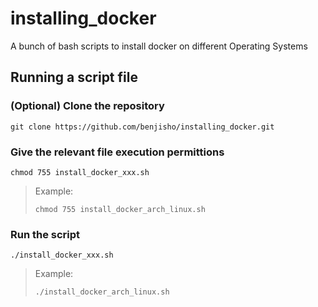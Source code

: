 # installing_docker

A bunch of bash scripts to install docker on different Operating Systems

## Running a script file

### (Optional) Clone the repository 
```
git clone https://github.com/benjisho/installing_docker.git
```
### Give the relevant file execution permittions
```
chmod 755 install_docker_xxx.sh
```
> Example:
> ```
> chmod 755 install_docker_arch_linux.sh
> ```
### Run the script
```
./install_docker_xxx.sh
```
> Example:
> ```
> ./install_docker_arch_linux.sh
> ```
